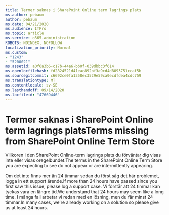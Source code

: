 ```yaml
---
title: Termer saknas i SharePoint Online term lagrings plats
ms.author: pebaum
author: pebaum
ms.date: 04/21/2020
ms.audience: ITPro
ms.topic: article
ms.service: o365-administration
ROBOTS: NOINDEX, NOFOLLOW
localization_priority: Normal
ms.custom:
- "1243"
- "5200021"
ms.assetid: a0f6a3b6-c17b-44a6-bb0f-039dbbc3f614
ms.openlocfilehash: fd2824521d41eac892bf3a9cd4d8093751ccaf5b
ms.sourcegitcommit: c6692ce0fa1358ec3529e59ca0ecdfdea4cdc759
ms.translationtype: MT
ms.contentlocale: sv-SE
ms.lasthandoff: 09/14/2020
ms.locfileid: "47669446"
---
```

# <a name="terms-missing-from-sharepoint-online-term-store"></a><span data-ttu-id="9446d-102">Termer saknas i SharePoint Online term lagrings plats</span><span class="sxs-lookup"><span data-stu-id="9446d-102">Terms missing from SharePoint Online Term Store</span></span>

<span data-ttu-id="9446d-103">Villkoren i den SharePoint Online-term lagrings plats du förväntar dig visas inte eller visas oregelbundet.</span><span class="sxs-lookup"><span data-stu-id="9446d-103">The terms in the SharePoint Online Term Store you are expecting to see do not appear or are intermittently appearing.</span></span>
  
<span data-ttu-id="9446d-104">Om det inte finns mer än 24 timmar sedan du först såg det här problemet, logga in ett support ärende.</span><span class="sxs-lookup"><span data-stu-id="9446d-104">If more than 24 hours have passed since you first saw this issue, please log a support case.</span></span> <span data-ttu-id="9446d-105">Vi förstår att 24 timmar kan tyckas vara en längre tid.</span><span class="sxs-lookup"><span data-stu-id="9446d-105">We understand that 24 hours may seem like a long time.</span></span> <span data-ttu-id="9446d-106">I många fall arbetar vi redan med en lösning, men du får minst 24 timmar.</span><span class="sxs-lookup"><span data-stu-id="9446d-106">In many cases, we're already working on a solution so please give us at least 24 hours.</span></span>
  